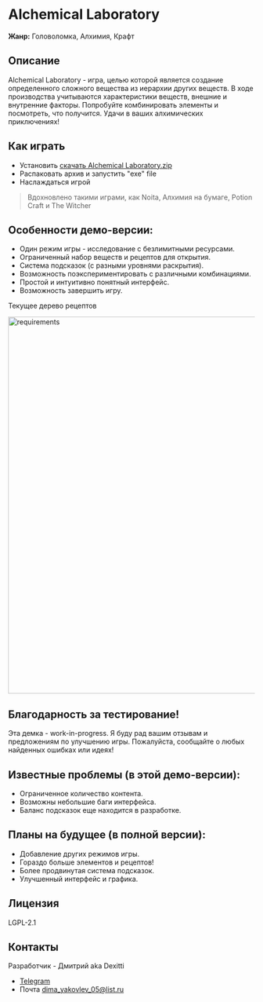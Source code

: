 # Alchemical Laboratory
**Жанр:** Головоломка, Алхимия, Крафт
## Описание
Alchemical Laboratory - игра, целью которой является создание определенного сложного вещества из иерархии других веществ. В ходе производства учитываются характеристики веществ, внешние и внутренние факторы. Попробуйте комбинировать элементы и посмотреть, что получится. Удачи в ваших алхимических приключениях!

## Как играть
- Установить [скачать Alchemical Laboratory.zip](https://github.com/user-attachments/files/19833231/Alchemical.Laboratory.zip)
- Распаковать архив и запустить "exe" file
- Наслаждаться игрой

>Вдохновлено такими играми, как Noita, Алхимия на бумаге, Potion Craft и The Witcher

## Особенности демо-версии:
- Один режим игры - исследование с безлимитными ресурсами.
- Ограниченный набор веществ и рецептов для открытия.
- Система подсказок (с разными уровнями раскрытия).
- Возможность поэкспериментировать с различными комбинациями.
- Простой и интуитивно понятный интерфейс.
- Возможность завершить игру.

Текущее дерево рецептов

<img width="768" alt="requirements" src="https://github.com/user-attachments/assets/1c3de363-2d45-4ac3-99d9-9e1333e08f05"/>

## Благодарность за тестирование!
Эта демка - work-in-progress. Я буду рад вашим отзывам и предложениям по улучшению игры. Пожалуйста, сообщайте о любых найденных ошибках или идеях!
## Известные проблемы (в этой демо-версии):
- Ограниченное количество контента.
- Возможны небольшие баги интерфейса.
- Баланс подсказок еще находится в разработке.
## Планы на будущее (в полной версии):
- Добавление других режимов игры.
- Гораздо больше элементов и рецептов!
- Более продвинутая система подсказок.
- Улучшенный интерфейс и графика.

## Лицензия
LGPL-2.1
## Контакты
Разработчик - Дмитрий aka Dexitti
- [Telegram](https://t.me/Dexitti)
- Почта dima_yakovlev_05@list.ru
